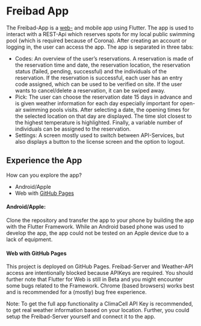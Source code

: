 # Freibad App

The Freibad-App is a [web-](https://atomycon.github.io/Freibad-App/#/) and mobile app using Flutter. The app is used to interact with a REST-Api which reserves spots for my local public swimming pool (which is required because of Corona). After creating an account or logging in, the user can access the app. The app is separated in three tabs:
 - Codes: An overview of the user’s reservations. A reservation is made of the reservation time and date, the reservation location, the reservation status (failed, pending, successful) and the individuals of the reservation. If the reservation is successful, each user has an entry code assigned, which can be used to be verified on site. If the user wants to cancel/delete a reservation, it can be swiped away.  
- Pick: The user can choose the reservation date 15 days in advance and is given weather information for each day especially important for open-air swimming pools visits. After selecting a date, the opening times for the selected location on that day are displayed. The time slot closest to the highest temperature is highlighted. Finally, a variable number of individuals can be assigned to the reservation.
- Settings: A screen mostly used to switch between API-Services, but also displays a button to the license screen and the option to logout. 

## Experience the App

How can you explore the app?

  - Android/Apple
  - Web with [GitHub Pages](https://atomycon.github.io/Freibad-App/#/)

#### Android/Apple:
  Clone the repository and transfer the app to your phone by building the app with the Flutter Framework. While an Android based phone was used to   develop the app, the app could not be tested on an Apple device due to a lack of equipment.

#### Web with GitHub Pages
 This project is deployed on GitHub Pages. Freibad-Server and Weather-API access are intentionally blocked because APIKeys are required. You should further note that Flutter for Web is still in Beta and you might encounter some bugs related to the Framework. Chrome (based browsers) works best and is recommended for a (mostly) bug free experience.

Note: To get the full app functionality a ClimaCell API Key is recommended, to get real weather information based on your location. Further, you could setup the Freibad-Server yourself and connect it to the app.

